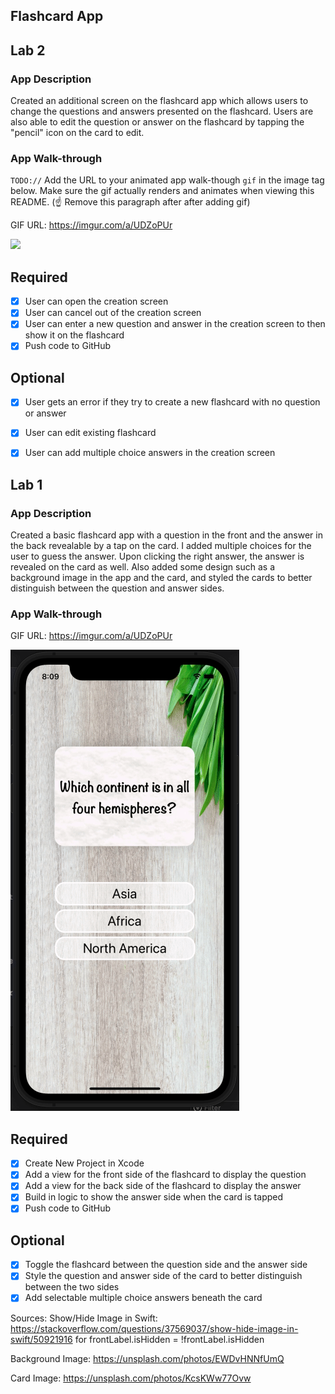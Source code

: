 ## Flashcard App

## Lab 2

### App Description
Created an additional screen on the flashcard app which allows users to change the questions and answers presented on the flashcard. Users are also able to edit the question or answer on the flashcard by tapping the "pencil" icon on the card to edit. 

### App Walk-through
`TODO://` Add the URL to your animated app walk-though `gif` in the image tag below. Make sure the gif actually renders and animates when viewing this README. (☝️ Remove this paragraph after after adding gif)

GIF URL: https://imgur.com/a/UDZoPUr

<img src="YOUR_GIF_URL_HERE" width=200><br>


## Required
- [X] User can open the creation screen
- [X] User can cancel out of the creation screen
- [X] User can enter a new question and answer in the creation screen to then show it on the flashcard
- [X] Push code to GitHub
## Optional
- [X] User gets an error if they try to create a new flashcard with no question or answer
- [X] User can edit existing flashcard
- [X] User can add multiple choice answers in the creation screen


## Lab 1

### App Description
Created a basic flashcard app with a question in the front and the answer in the back revealable by a tap on the card. I added multiple choices for the user to guess the answer. Upon clicking the right answer, the answer is revealed on the card as well. Also added some design such as a background image in the app and the card, and styled the cards to better distinguish between the question and answer sides. 

### App Walk-through

GIF URL: https://imgur.com/a/UDZoPUr

![](Lab1.gif)

## Required
- [x] Create New Project in Xcode
- [x] Add a view for the front side of the flashcard to display the question
- [x] Add a view for the back side of the flashcard to display the answer
- [x] Build in logic to show the answer side when the card is tapped
- [x] Push code to GitHub
## Optional
- [x] Toggle the flashcard between the question side and the answer side
- [x] Style the question and answer side of the card to better distinguish between the two sides
- [x] Add selectable multiple choice answers beneath the card

Sources:
Show/Hide Image in Swift: https://stackoverflow.com/questions/37569037/show-hide-image-in-swift/50921916
for frontLabel.isHidden = !frontLabel.isHidden

Background Image: 
https://unsplash.com/photos/EWDvHNNfUmQ

Card Image:
https://unsplash.com/photos/KcsKWw77Ovw
